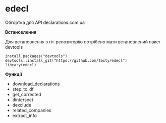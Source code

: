 

# edecl


Обгортка для API declarations.com.ua

**Встановлення**

Для встановлення з гіт-репозиторію потрібено мати встановлений пакет devtools

    install.packages("devtools")
    devtools::install_git("https://github.com/texty/edecl")
    library(edecl)


**Функції**


  * download_declarations
  * step_to_df
  * get_corrected
  * dintersect
  * dexclude
  * related_companies
  * extract_info

